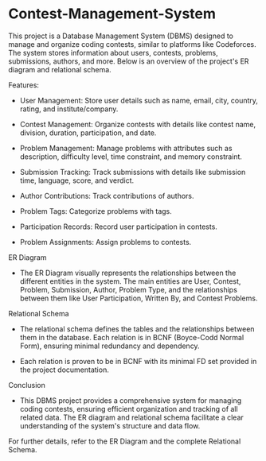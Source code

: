 # Contest-Management-System

This project is a Database Management System (DBMS) designed to manage and organize coding contests, similar to platforms like Codeforces. The system stores information about users, contests, problems, submissions, authors, and more. Below is an overview of the project's ER diagram and relational schema.

Features:

- User Management: Store user details such as name, email, city, country, rating, and institute/company.

- Contest Management: Organize contests with details like contest name, division, duration, participation, and date.

- Problem Management: Manage problems with attributes such as description, difficulty level, time constraint, and memory constraint.

- Submission Tracking: Track submissions with details like submission time, language, score, and verdict.

- Author Contributions: Track contributions of authors.

- Problem Tags: Categorize problems with tags.

- Participation Records: Record user participation in contests.

- Problem Assignments: Assign problems to contests.

ER Diagram

- The ER Diagram visually represents the relationships between the different entities in the system. The main entities are User, Contest, Problem, Submission, Author, Problem Type, and the relationships between them like User Participation, Written By, and Contest Problems.


Relational Schema

- The relational schema defines the tables and the relationships between them in the database. Each relation is in BCNF (Boyce-Codd Normal Form), ensuring minimal redundancy and dependency.

- Each relation is proven to be in BCNF with its minimal FD set provided in the project documentation.

Conclusion

- This DBMS project provides a comprehensive system for managing coding contests, ensuring efficient organization and tracking of all related data. The ER diagram and relational schema facilitate a clear understanding of the system's structure and data flow.

For further details, refer to the ER Diagram and the complete Relational Schema.
